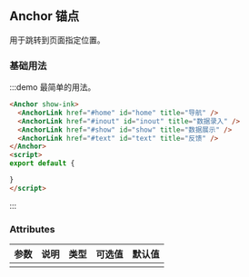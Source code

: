 ## Anchor 锚点

用于跳转到页面指定位置。

### 基础用法

:::demo 最简单的用法。
```html
<Anchor show-ink>
  <AnchorLink href="#home" id="home" title="导航" />
  <AnchorLink href="#inout" id="inout" title="数据录入" />
  <AnchorLink href="#show" id="show" title="数据展示" />
  <AnchorLink href="#text" id="text" title="反馈" />
</Anchor>
<script>
export default {

}
</script>
```
:::

### Attributes
| 参数      | 说明          | 类型      | 可选值                           | 默认值  |
|---------- |-------------- |---------- |--------------------------------  |-------- |
|  |  |  |  |  |
